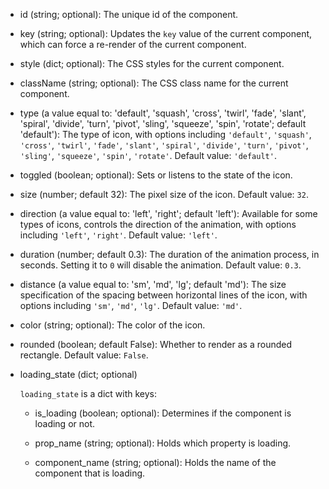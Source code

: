 - id (string; optional):
    The unique id of the component.

- key (string; optional):
    Updates the `key` value of the current component, which can force a re-render of the current component.

- style (dict; optional):
    The CSS styles for the current component.

- className (string; optional):
    The CSS class name for the current component.

- type (a value equal to: 'default', 'squash', 'cross', 'twirl', 'fade', 'slant', 'spiral', 'divide', 'turn', 'pivot', 'sling', 'squeeze', 'spin', 'rotate'; default 'default'):
    The type of icon, with options including `'default'`, `'squash'`, `'cross'`, `'twirl'`, `'fade'`, `'slant'`, `'spiral'`, `'divide'`, `'turn'`, `'pivot'`, `'sling'`, `'squeeze'`, `'spin'`, `'rotate'`. Default value: `'default'`.

- toggled (boolean; optional):
    Sets or listens to the state of the icon.

- size (number; default 32):
    The pixel size of the icon. Default value: `32`.

- direction (a value equal to: 'left', 'right'; default 'left'):
    Available for some types of icons, controls the direction of the animation, with options including `'left'`, `'right'`. Default value: `'left'`.

- duration (number; default 0.3):
    The duration of the animation process, in seconds. Setting it to `0` will disable the animation. Default value: `0.3`.

- distance (a value equal to: 'sm', 'md', 'lg'; default 'md'):
    The size specification of the spacing between horizontal lines of the icon, with options including `'sm'`, `'md'`, `'lg'`. Default value: `'md'`.

- color (string; optional):
    The color of the icon.

- rounded (boolean; default False):
    Whether to render as a rounded rectangle. Default value: `False`.

- loading_state (dict; optional)

    `loading_state` is a dict with keys:

    - is_loading (boolean; optional):
        Determines if the component is loading or not.

    - prop_name (string; optional):
        Holds which property is loading.

    - component_name (string; optional):
        Holds the name of the component that is loading.
